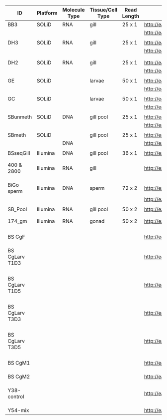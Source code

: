 | ID                      | Platform | Molecule Type | Tissue/Cell Type | Read Length | File(s)                                                                                                          |
|-------------------------|----------|---------------|------------------|-------------|------------------------------------------------------------------------------------------------------------------|
| BB3                     | SOLiD    | RNA           | gill             | 25 x 1      | http://eagle.fish.washington.edu/trilobite/Crassostrea_gigas_HTSdata/solid0078_20091105_BB3.csfasta              |
|                         |          |               |                  |             | http://eagle.fish.washington.edu/trilobite/Crassostrea_gigas_HTSdata/solid0078_20091105_BB3.qual                 |
|                         |          |               |                  |               |                                                                                                                |
| DH3                     | SOLiD    | RNA           | gill             | 25 x 1      | http://eagle.fish.washington.edu/trilobite/Crassostrea_gigas_HTSdata/solid0078_20091105_DH3.csfasta              |
|                         |          |               |                  |             | http://eagle.fish.washington.edu/trilobite/Crassostrea_gigas_HTSdata/solid0078_20091105_DH3.qual                 |
|                         |          |               |                  |             
|                         |          |               |                  |             |                                                                                                                  |
| DH2                     | SOLiD    | RNA           | gill             | 25 x 1      | http://eagle.fish.washington.edu/trilobite/Crassostrea_gigas_HTSdata/solid0078_20091105_DH2.csfasta              |
|                         |          |               |                  |             | http://eagle.fish.washington.edu/trilobite/Crassostrea_gigas_HTSdata/solid0078_20091105_DH2.qual                 |
|                         |          |               |                  |             |                                                                                                                  |
| GE                      | SOLiD    |               | larvae           | 50 x 1      | http://eagle.fish.washington.edu/trilobite/Crassostrea_gigas_HTSdata/solid0078_20091105_RbbertsLab_GE_F3_QV.qual |
|                         |          |               |                  |             | http://eagle.fish.washington.edu/trilobite/Crassostrea_gigas_HTSdata/solid0078_20091105_RbbertsLab_GE_F3.csfasta |
|                         |          |               |                  |             |                                                                                                                  |
| GC                      | SOLiD    |               | larvae           | 50 x 1      | http://eagle.fish.washington.edu/trilobite/Crassostrea_gigas_HTSdata/solid0078_20100107_Roberts_GC_F3_QV.qual    |
|                         |          |               |                  |             | http://eagle.fish.washington.edu/trilobite/Crassostrea_gigas_HTSdata/solid0078_20100107_Roberts_GC_F3.csfasta    |
|                         |          |               |                  |             |                                                                                                                  |
| SBunmeth                | SOLiD    | DNA           | gill pool        | 25 x 1      | http://eagle.fish.washington.edu/trilobite/Crassostrea_gigas_HTSdata/solid0078_20110412_SB_UNMETH.csfasta        |
|                         |          |               |                  |             | http://eagle.fish.washington.edu/trilobite/Crassostrea_gigas_HTSdata/solid0078_20110412_SB_UNMETH.qual           |
|                         |          |               |                  |             |                                                                                                                  |
| SBmeth                  | SOLiD    |               | gill pool        | 25 x 1      | http://eagle.fish.washington.edu/trilobite/Crassostrea_gigas_HTSdata/solid0078_20110412_SB_METH.csfasta          |
|                         |          | DNA           |                  |             | http://eagle.fish.washington.edu/trilobite/Crassostrea_gigas_HTSdata/solid0078_20110412_SB_METH.qual             |
|                         |          |               |                  |             |                                                                                                                  |
| BSseqGill               | Illumina | DNA           | gill pool        | 36 x 1      | http://eagle.fish.washington.edu/trilobite/Crassostrea_gigas_HTSdata/filtered_BSseqGill_L003_R1.fastq            |
|                         |          |               |                  |             |                                                                                                                  |
|                         |          |               |                  |             |                                                                                                                  |
| 400 & 2800              | Illumina | RNA           | gill             |             | http://eagle.fish.washington.edu/trilobite/Crassostrea_gigas_HTSdata/ETS_tagseq.zip                              |
|                         |          |               |                  |             |                                                                                                                  |
|                         |          |               |                  |             |                                                                                                                  |
|                         |          |               |                  |             |                                                                                                                  |
| BiGo sperm              | Illumina | DNA           | sperm            | 72 x 2      | http://eagle.fish.washington.edu/trilobite/Crassostrea_gigas_HTSdata/filtered_174gm_A_NoIndex_L006_R1.fastq      |
|                         |          |               |                  |             | http://eagle.fish.washington.edu/trilobite/Crassostrea_gigas_HTSdata/filtered_174gm_A_NoIndex_L006_R2.fastq      |
|                         |          |               |                  |             |                                                                                                                  |
| SB_Pool                 | Illumina | RNA           | gill pool        | 50 x 2      | http://eagle.fish.washington.edu/trilobite/Crassostrea_gigas_HTSdata/                                            |
|                         |          |               |                  |             |                                                                                                                  |
|                         |          |               |                  |             |                                                                                                                  |
| 174_gm                  | Illumina | RNA           | gonad            | 50 x 2      | http://eagle.fish.washington.edu/trilobite/Crassostrea_gigas_HTSdata/                                            |
|                         |          |               |                  |             |                                                                                                                  |
|                         |          |               |                  |             |                                                                                                                  |
|                         |          |               |                  |             |                                                                                                                  |
|                         |          |               |                  |             |                                                                                                                  |
| BS CgF                  |          |               |                  |             | http://eagle.fish.washington.edu/trilobite/Crassostrea_gigas_HTSdata/                                            |
|                         |          |               |                  |             |                                                                                                                  |
|                         |          |               |                  |             |                                                                                                                  |
|                         |          |               |                  |             |                                                                                                                  |
| BS CgLarv T1D3          |          |               |                  |             | http://eagle.fish.washington.edu/trilobite/Crassostrea_gigas_HTSdata/                                            |
|                         |          |               |                  |             |                                                                                                                  |
|                         |          |               |                  |             |                                                                                                                  |
|                         |          |               |                  |             |                                                                                                                  |
|                         |          |               |                  |             |                                                                                                                  |
| BS CgLarv T1D5          |          |               |                  |             | http://eagle.fish.washington.edu/trilobite/Crassostrea_gigas_HTSdata/                                            |
|                         |          |               |                  |             |                                                                                                                  |
|                         |          |               |                  |             |                                                                                                                  |
|                         |          |               |                  |             |                                                                                                                  |
|                         |          |               |                  |             |                                                                                                                  |
| BS CgLarv T3D3          |          |               |                  |             | http://eagle.fish.washington.edu/trilobite/Crassostrea_gigas_HTSdata/                                            |
|                         |          |               |                  |             |                                                                                                                  |
|                         |          |               |                  |             |                                                                                                                  |
|                         |          |               |                  |             |                                                                                                                  |
|                         |          |               |                  |             |                                                                                                                  |
| BS CgLarv T3D5          |          |               |                  |             | http://eagle.fish.washington.edu/trilobite/Crassostrea_gigas_HTSdata/                                            |
|                         |          |               |                  |             |                                                                                                                  |
|                         |          |               |                  |             |                                                                                                                  |
|                         |          |               |                  |             |                                                                                                                  |
|                         |          |               |                  |             |                                                                                                                  |
| BS CgM1                 |          |               |                  |             | http://eagle.fish.washington.edu/trilobite/Crassostrea_gigas_HTSdata/                                            |
|                         |          |               |                  |             |                                                                                                                  |
|                         |          |               |                  |             |                                                                                                                  |
|                         |          |               |                  |             |                                                                                                                  |
| BS CgM2                 |          |               |                  |             | http://eagle.fish.washington.edu/trilobite/Crassostrea_gigas_HTSdata/                                            |
|                         |          |               |                  |             |                                                                                                                  |
|                         |          |               |                  |             |                                                                                                                  |
|                         |          |               |                  |             |                                                                                                                  |
| Y38-control             |          |               |                  |             | http://eagle.fish.washington.edu/trilobite/Crassostrea_gigas_HTSdata/                                            |
|                         |          |               |                  |             |                                                                                                                  |
|                         |          |               |                  |             |                                                                                                                  |
|                         |          |               |                  |             |                                                                                                                  |
| Y54-mix                 |          |               |                  |             | http://eagle.fish.washington.edu/trilobite/Crassostrea_gigas_HTSdata/                                            |
